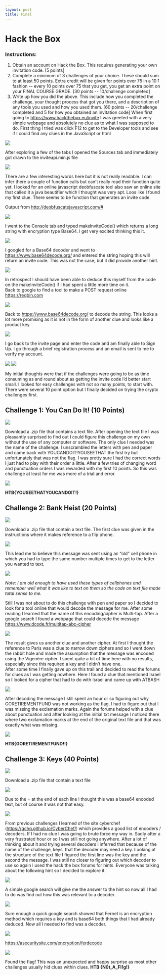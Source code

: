 ```yaml
---
layout: post
title: Final
---
```

# Hack the Box
### Instructions:
1.	Obtain an account on Hack the Box. This requires generating your own invitation code. [5 points]
2.	Complete a minimum of 3 challenges of your choice. These should sum to at least 50 points. Extra credit will be given for points over 75 in a 10:1 fashion -- every 10 points over 75 that you get, you get an extra point on your FINAL COURSE GRADE. [30 points -- 10/challenge completed]
3.	Write up how you did the above. This include how you completed the challenge, your thought process that got you there, and a description of any tools you used and how you used them. [60 points -- 20/challenge completed and 5 for how you obtained an invitation code]
When first going to https://www.hackthebox.eu/invite I was greeted with a very simple webpage and absolutely no clue as to what I was supposed to do. First thing I tried was click F12 to get to the Developer tools and see if I could find any clues in the JavaScript or html

<img src= "https://raw.githubusercontent.com/viscovin/viscovin.github.io/master/images/hi.jpg">

After exploring a few of the tabs I opened the Sources tab and immediately got drawn to the inviteapi.min.js file  

<img src= "https://raw.githubusercontent.com/viscovin/viscovin.github.io/master/images/inviteapi.jpg">

There are a few interesting words here but it is not really readable. I can infer there a couple of function calls but can’t really read their function quite yet. I looked for an online javascript deobfuscate tool also saw an online site that called it a java beautifier which I thought was very apt. 
Loos like I found my first clue. There seems to be function that generates an invite code.  

Output from http://deobfuscatejavascript.com/#

<img src= "https://raw.githubusercontent.com/viscovin/viscovin.github.io/master/images/function.jpg">

I went to the Console tab and typed makeInviteCode() which returns a long string with encryption type Base64. I get very excited thinking this it. 

<img src= "https://raw.githubusercontent.com/viscovin/viscovin.github.io/master/images/console.jpg">

I googled for a Base64 decoder and went to https://www.base64decode.org/  and entered the string hoping this will return an invite code. This was not the case, but it did provide another hint. 

<img src= "https://raw.githubusercontent.com/viscovin/viscovin.github.io/master/images/post.jpg">

In retrospect I should have been able to deduce this myself from the code on the makeInviteCode() if I had spent a little more time on it.  
Back to google to find a tool to make a POST request online https://reqbin.com

<img src= "https://raw.githubusercontent.com/viscovin/viscovin.github.io/master/images/post2.jpg">

Back to https://www.base64decode.org/   to decode the string. This looks a lot more promising as it is not in the form of another clue and looks like a product key. 

<img src= "https://raw.githubusercontent.com/viscovin/viscovin.github.io/master/images/key.jpg">

I go back to the invite page and enter the code and am finally able to Sign Up. I go through a brief registration process and an email is sent to me to verify my account. 

<img src= "https://raw.githubusercontent.com/viscovin/viscovin.github.io/master/images/email.jpg">

<img src= "https://raw.githubusercontent.com/viscovin/viscovin.github.io/master/images/htb.jpg">

My initial thoughts were that if the challenges were going to be as time consuming as and round about as getting the invite code I’d better start small.  I looked for easy challenges with not so many points, to start with. There were several 10 point option but I finally decided on trying the crypto challenges first. 

## Challenge 1: You Can Do It! (10 Points) 
<img src= "https://raw.githubusercontent.com/viscovin/viscovin.github.io/master/images/youcan.jpg">

Download a .zip file that contains a text file.  After opening the text file I was pleasantly surprised to find out I could figure this challenge on my own without the use of any computer or software. The only clue I needed was the name of the challenge. I unscrambled the letters with pen and paper and came back with YOUCANDOIT!YOUSEETHAT the first try but unfortunately that was not the flag. I was pretty sure I had the correct words I just had to play with their order a little. After a few tries of changing word and punctuation orders I was rewarded with my first 10 points.  So this was challenge at least for me was more of a trial and error.  

<img src= "https://raw.githubusercontent.com/viscovin/viscovin.github.io/master/images/youcantext.jpg">

**HTB{YOUSEETHATYOUCANDOIT!}**

## Challenge 2: Bank Heist (20 Points)
<img src= "https://raw.githubusercontent.com/viscovin/viscovin.github.io/master/images/bank.jpg">

Download a .zip file that contain a text file.  The first clue was given in the instructions where it makes reference to a flip phone. 

<img src= "https://raw.githubusercontent.com/viscovin/viscovin.github.io/master/images/banktext.jpg">

This lead me to believe this message was sent using an “old” cell phone in which you had to type the same number multiple times to get to the letter you wanted to text. 

<img src= "https://raw.githubusercontent.com/viscovin/viscovin.github.io/master/images/nokia.jpg">

*Note: I am old enough to have used these types of cellphones and remember well what it was like to text   on them so the code on text file made total sense to me.* 

Still I was not about to do this challenge with pen and paper so I decided to look for a tool online that would decode the message for me. After some reading I learned that the name of this encoding/cipher is Multi-tap. After a google search I found a webpage that could decode the message https://www.dcode.fr/multitap-abc-cipher

<img src= "https://raw.githubusercontent.com/viscovin/viscovin.github.io/master/images/multitap.jpg">

The result gives us another clue and another cipher.  At first I thought the reference to Paris was a clue to narrow down ciphers and so I went down the rabbit hole and made the assumption that the message was encoded using the Vigenère cipher. I spent quite a bit of time here with no results, especially since this required a key and I didn’t have one.  
After some time I finally gave up on this trail and decided to read the forums for clues as I was getting nowhere. Here I found a clue that mentioned Israel so I looked for a cipher that had to do with Israel and came up with ATBASH

<img src= "https://raw.githubusercontent.com/viscovin/viscovin.github.io/master/images/clue1.jpg">

After decoding the message I still spent an hour or so figuring out why GORETIREMENTFUND was not working as the flag. I had to figure out that I was missing the exclamation marks. Again the forums helped with a clue about punctuation and after looking at the initial txt message I noticed there where two exclamation marks at the end of the original text file and that was exactly what was missing.  

<img src= "https://raw.githubusercontent.com/viscovin/viscovin.github.io/master/images/results.jpg">

**HTB{GORETIREMENTFUND!!}**

## Challenge 3: Keys (40 Points)
<img src= "https://raw.githubusercontent.com/viscovin/viscovin.github.io/master/images/keys.jpg">

Download a .zip file that contain a text file

<img src= "https://raw.githubusercontent.com/viscovin/viscovin.github.io/master/images/keystext.jpg">

Due to the = at the end of each line I thought this was a base64 encoded text, but of course it was not that easy.

<img src= "https://raw.githubusercontent.com/viscovin/viscovin.github.io/master/images/keysbase64.jpg">

From previous challenges I learned of the site cyberchef (https://gchq.github.io/CyberChef/) which provides a good list of encoders / decoders. If I had no clue I was going to brute force my way in. Sadly after a very frustrated hour or so I was still not going anywhere. After a lot of thinking about it and trying several decoders I inferred that because of the name of the challenge, keys, that the decoder may need a key. Looking at the structure of the text file I figured the first line was the key and the second the message. I was still no closer to figuring out which decoder to use so again I used the hack the box forums for hints. 
Everyone was talking about the following hint so I decided to explore it. 

<img src= "https://raw.githubusercontent.com/viscovin/viscovin.github.io/master/images/clue2.jpg">

A simple google search will give me the answer to the hint so now all I had to do was find out how this was relevant to a decoder.  

<img src= "https://raw.githubusercontent.com/viscovin/viscovin.github.io/master/images/fernet.jpg">

Sure enough a quick google search showed that Fernet is an encryption method which requires a key and is base64 both things that I had already deduced. Now all I needed to find was a decoder.

<img src= "https://raw.githubusercontent.com/viscovin/viscovin.github.io/master/images/fernet2.jpg">

https://asecuritysite.com/encryption/ferdecode

<img src= "https://raw.githubusercontent.com/viscovin/viscovin.github.io/master/images/fernetresults.jpg">

Found the flag! This was an unexpected and happy surprise as most other challenges usually hid clues within clues. 
**HTB {N0t_A_Fl1g!}**


